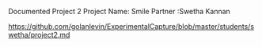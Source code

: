 Documented Project 2
Project Name: Smile
Partner :Swetha Kannan

https://github.com/golanlevin/ExperimentalCapture/blob/master/students/swetha/project2.md
